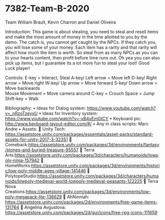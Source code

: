 # 7382-Team-B-2020
Team William Brault, Kevin Charron and Daniel Oliveira

Introduction:
This game is about stealing, you need to steal and resell items and make the most amount of money in the time allotted to you by the demo. The catch is, you cannot get caught by the NPCs. If they catch you, you will lose some of your money. Each item has a rarity and that rarity will affect how much the item is worth. So steal from as many NPCs as you can to your hearts content, then profit before time runs out. Oh yea you can also pick up items, but I guarantee its a lot more fun to steal your loot! Good Luck player!

Controls:
E-key = Interact, Steal
A-key/ Left arrow = Move left
D-key/ Right arrow = Move right
W-key/ Up arrow = Move forward
S-key/ Down arrow = Move backwards	
Mouse Movement = Move camera around
C-key = Crouch
Space = Jump
Shift-key = Walk
 

Bibliography:
•	Ideas for Dialog system: https://www.youtube.com/watch?v=_nRzoTzeyxU
•	Ideas for Inventory system: https://www.youtube.com/watch?v=-xB4xEmGtCY
•	Keyboard pic: http://www.keyboard-layout-editor.com/#/
•	Any in class scripts: Marc Andre
•	Assets:
	Unity Tech: https://assetstore.unity.com/packages/essentials/asset-packs/standard-assets-for-unity-2017-3-32351
	 Comeback:https://assetstore.unity.com/packages/3d/environments/fantasy/stones-and-buried-treasure-95557
	Terra Arts:https://assetstore.unity.com/packages/3d/characters/humanoids/lowpoly-ninja-157942
	HomeWorks:https://assetstore.unity.com/packages/3d/environments/historic/low-poly-middle-ages-village-141446
	PolytopeStudio:https://assetstore.unity.com/packages/3d/characters/humanoids/lowpoly-medieval-world-lowpoly-medieval-peasants-122225
	Terra Nova Creations:https://assetstore.unity.com/packages/3d/environments/low-poly-megapack-lite-136629
	AhNinniah: https://assetstore.unity.com/packages/2d/environments/free-game-items-131764
	Angelina Avgustova: https://assetstore.unity.com/packages/2d/gui/icons/free-rpg-icons-111659


